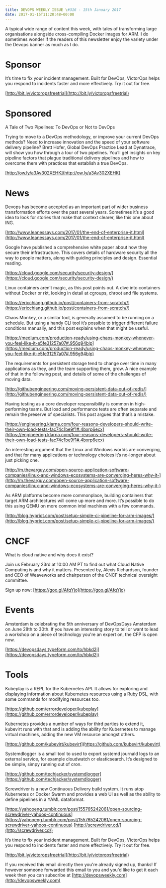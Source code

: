 ```yaml
---
title: DEVOPS WEEKLY ISSUE \#316 - 15th January 2017 
date: 2017-01-15T11:20:48+00:00
---
```


A typical wide range of content this week, with tales of transforming large organisations alongside cross-compiling Docker images for ARM. I do sometimes wonder if the readers of this newsletter enjoy the variety under the Devops banner as much as I do.


Sponsor
======

It’s time to fix your incident management. Built for DevOps, VictorOps helps you respond to incidents faster and more effectively. Try it out for free.

[http://bit.ly/victoropsfreetrial](http://bit.ly/victoropsfreetrial)


Sponsored
========

A Tale of Two Pipelines: To DevOps or Not to DevOps

Trying to move to a DevOps methodology, or improve your current DevOps methods? Need to increase innovation and the speed of your software delivery pipeline? Brett Hofer, Global DevOps Practice Lead at Dynatrace, will show you how through a tour of two pipelines. You’ll get insights on key pipeline factors that plague traditional delivery pipelines and how to overcome them with practices that establish a true DevOps.

[http://ow.ly/a3Av302XEHK](http://ow.ly/a3Av302XEHK)


News
====

Devops has become accepted as an important part of wider business transformation efforts over the past several years. Sometimes it’s a good idea to look for stories that make that context clearer, like this one about ING.

[http://www.leanessays.com/2017/01/the-end-of-enterprise-it.html](http://www.leanessays.com/2017/01/the-end-of-enterprise-it.html)


Google have published a comprehensive white paper about how they secure their infrastructure. This covers details of hardware security all the way to people matters, along with guiding principles and design. Essential reading.

[https://cloud.google.com/security/security-design/](https://cloud.google.com/security/security-design/)


Linux containers aren’t magic, as this post points out. A dive into containers without Docker or rkt, looking in detail at cgroups, chroot and file systems.

[https://ericchiang.github.io/post/containers-from-scratch//](https://ericchiang.github.io/post/containers-from-scratch//)


Chaos Monkey, or a similar tool, is generally assumed to be running on a schedule. But using a handy CLI tool it’s possible to trigger different failure conditions manually, and this post explains when that might be useful.

[https://medium.com/production-ready/using-chaos-monkey-whenever-you-feel-like-it-e5fe31257a07#.956g94blp](https://medium.com/production-ready/using-chaos-monkey-whenever-you-feel-like-it-e5fe31257a07#.956g94blp)


The requirements for persistent storage tend to change over time in many applications as they, and the team supporting them, grow. A nice example of that in the following post, and details of some of the challenges of moving data.

[http://githubengineering.com/moving-persistent-data-out-of-redis/](http://githubengineering.com/moving-persistent-data-out-of-redis/)


Having testing as a core developer responsibility is common in high-performing teams. But load and performance tests are often separate and remain the preserve of specialists. This post argues that that’s a mistake.

[https://engineering.klarna.com/four-reasons-developers-should-write-their-own-load-tests-fac74c1be9f1#.4bxrp6ecx](https://engineering.klarna.com/four-reasons-developers-should-write-their-own-load-tests-fac74c1be9f1#.4bxrp6ecx)


An interesting argument that the Linux and Windows worlds are converging, and that for many applications or technology choices it’s no-longer about just picking one.

[http://m.thevarguy.com/open-source-application-software-companies/linux-and-windows-ecosystems-are-converging-heres-why-it-](http://m.thevarguy.com/open-source-application-software-companies/linux-and-windows-ecosystems-are-converging-heres-why-it-)


As ARM platforms become more commonplace, building containers that target ARM architectures will come up more and more. It’s possible to do this using QEMU on more common intel machines with a few commands.

[http://blog.hypriot.com/post/setup-simple-ci-pipeline-for-arm-images/](http://blog.hypriot.com/post/setup-simple-ci-pipeline-for-arm-images/)


CNCF
====

What is cloud native and why does it exist?

Join us February 23rd at 10:00 AM PT to find out what Cloud Native Computing is and why it matters. Presented by, Alexis Richardson, founder and CEO of Weaveworks and chairperson of the CNCF technical oversight committee.

Sign up now: [https://goo.gl/AfqYjo](https://goo.gl/AfqYjo)


Events
======

Amsterdam is celebrating the 5th anniversary of DevOpsDays Amsterdam on June 28th to 30th. If you have an interesting story to tell or want to lead a workshop on a piece of technology you're an expert on, the CFP is open now.

[https://devopsdays.typeform.com/to/hbkd2j](https://devopsdays.typeform.com/to/hbkd2j)


Tools
=====

Kubeplay is a REPL for the Kubernetes API. It allows for exploring and displaying information about Kubernetes resources using a Ruby DSL, with some commands for modifying resources too.

[https://github.com/errordeveloper/kubeplay](https://github.com/errordeveloper/kubeplay)


Kubernetes provides a number of ways for third parties to extend it, kubevirt runs with that and is adding the ability for Kubernetes to manage virtual machines, adding the new VM resource amongst others.

[https://github.com/kubevirt/kubevirt](https://github.com/kubevirt/kubevirt)


Systemdlogger is a small tool to used to export systemd journald logs to an external service, for example cloudwatch or elasticsearch. It’s designed to be simple, simpy running out of cron.

[https://github.com/techjacker/systemdlogger](https://github.com/techjacker/systemdlogger)


Screwdriver is a new Continuous Delivery build system. It runs atop Kubernetes or Docker Swarm and provides a web UI as well as the ability to define pipelines in a YAML dataformat.

[https://yahooeng.tumblr.com/post/155765242061/open-sourcing-screwdriver-yahoos-continuous](https://yahooeng.tumblr.com/post/155765242061/open-sourcing-screwdriver-yahoos-continuous)
[http://screwdriver.cd/](http://screwdriver.cd/)



It’s time to fix your incident management. Built for DevOps, VictorOps helps you respond to incidents faster and more effectively. Try it out for free.

[http://bit.ly/victoropsfreetrial](http://bit.ly/victoropsfreetrial)


If you received this email directly then you're already signed up, thanks! If however someone forwarded this email to you and you'd like to get it each week then you can subscribe at [http://devopsweekly.com](http://devopsweekly.com)

